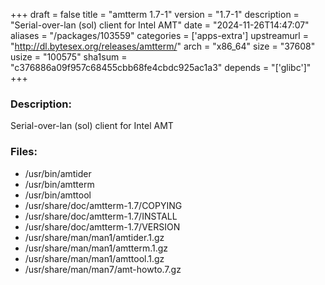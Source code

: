 +++
draft = false
title = "amtterm 1.7-1"
version = "1.7-1"
description = "Serial-over-lan (sol) client for Intel AMT"
date = "2024-11-26T14:47:07"
aliases = "/packages/103559"
categories = ['apps-extra']
upstreamurl = "http://dl.bytesex.org/releases/amtterm/"
arch = "x86_64"
size = "37608"
usize = "100575"
sha1sum = "c376886a09f957c68455cbb68fe4cbdc925ac1a3"
depends = "['glibc']"
+++
### Description: 
Serial-over-lan (sol) client for Intel AMT

### Files: 
* /usr/bin/amtider
* /usr/bin/amtterm
* /usr/bin/amttool
* /usr/share/doc/amtterm-1.7/COPYING
* /usr/share/doc/amtterm-1.7/INSTALL
* /usr/share/doc/amtterm-1.7/VERSION
* /usr/share/man/man1/amtider.1.gz
* /usr/share/man/man1/amtterm.1.gz
* /usr/share/man/man1/amttool.1.gz
* /usr/share/man/man7/amt-howto.7.gz
